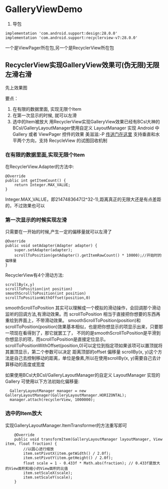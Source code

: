 # GalleryViewDemo

1. 导包
```
implementation 'com.android.support:design:28.0.0'
implementation 'com.android.support:recyclerview-v7:28.0.0'
```
一个是ViewPager所在包,另一个是RecyclerView所在包

## RecyclerView实现GalleryView效果可(伪无限)无限左滑右滑
先上效果图
[](https://github.com/xmaihh/GalleryViewDemo/blob/master/app/arts/recyclerviewgallery.gif)

要点：
  1. 在有限的数据里面, 实现无限个Item
  2. 在第一次显示的时候, 就可以左滑
  3. 选中的Item被放大
用RecyclerView实现GalleryView效果已经有BCsl大神的BCsl/GalleryLayoutManager使用自定义 LayoutManager 实现 Android 中 Gallery 或者 ViewPager 控件的效果
美滋滋:-P
[传送门在这里](https://github.com/BCsl/GalleryLayoutManager)
支持垂直和水平两个方向，支持 RecycleView 的试图回收机制
### 在有限的数据里面,实现无限个Item
在RecyclerView.Adapter的方法中:
```
@Override
public int getItemCount() {
    return Integer.MAX_VALUE;
}
```
Integer.MAX_VALUE，即2147483647(2^32-1),距离真正的无限大还是有点差距的，不过效果也可以
### 第一次显示的时候实现左滑
只需要在一开始的时候,产生一定的偏移量就可以左滑了
```
@Override
public void setAdapter(Adapter adapter) {
    super.setAdapter(adapter);
    scrollToPosition(getAdapter().getItemRawCount() * 10000);//开始时的偏移量
}
```
RecyclerView有4个滑动方法:
```
scrollBy(x,y)
scrollToPosition(int position)
smoothScrollToPosition(int position)
scrollToPositionWithOffset(position,0)
```
smoothScrollToPosition 其实可以理解成一个模拟的滑动操作，会回调那个滑动监听的回调方法,有滑动效果。而 scrollToPosition 相当于直接把你想要的东西再重绘到界面上，不带滑动效果。
smoothScrollToPosition(position)和scrollToPosition(position)效果基本相似，也是把你想显示的项显示出来，只要那一项现在看得到了，那它就罢工了，
不同的是smoothScrollToPosition是平滑到你想显示的项，而scrollToPosition是直接定位显示。
scrollToPositionWithOffset(position,0)可以定位到指定项如果该项可以置顶就将其置顶显示，第二个参数可以决定 距离顶部的offset 偏移量
scrollBy(x, y)这个方法是自己去控制移动的距离，单位是像素,所以在使用scrollBy(x, y)需要自己去计算移动的高度或宽度

如果使用BCsl大BCsl/GalleryLayoutManager的自定义 LayoutManager 实现的 Gallery 可使用以下方法初始化偏移量:
```
  GalleryLayoutManager manager = new GalleryLayoutManager(GalleryLayoutManager.HORIZONTAL);
  manager.attach(recyclerView, 1000000);
```
### 选中的Item放大
实现GalleryLayoutManager.ItemTransformer的方法重写即可
```
    @Override
    public void transformItem(GalleryLayoutManager layoutManager, View item, float fraction) {
        //以圆心进行缩放
        item.setPivotX(item.getWidth() / 2.0f);
        item.setPivotY(item.getHeight() / 2.0f);
        float scale = 1 - 0.433f * Math.abs(fraction); // 0.433f是放大的View面积和缩小的View面积的比值
        item.setScaleX(scale);
        item.setScaleY(scale);
    }
 ```